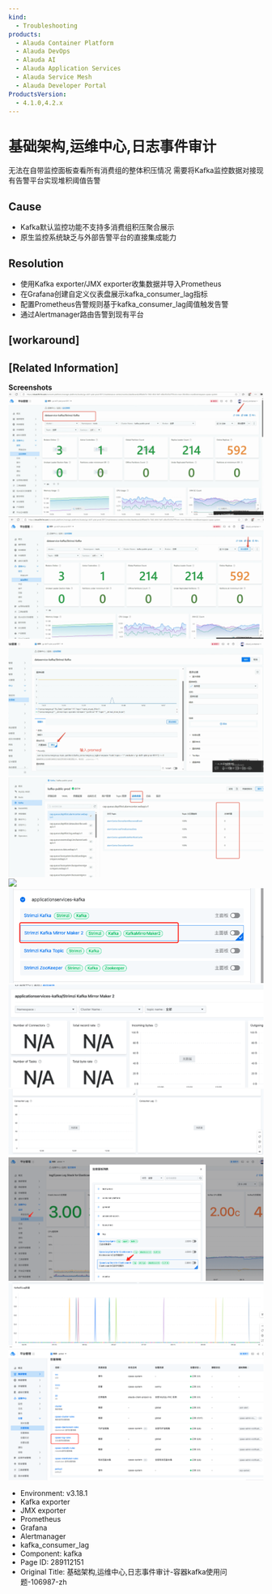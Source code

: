 ```yaml
---
kind:
  - Troubleshooting
products:
  - Alauda Container Platform
  - Alauda DevOps
  - Alauda AI
  - Alauda Application Services
  - Alauda Service Mesh
  - Alauda Developer Portal
ProductsVersion:
  - 4.1.0,4.2.x
---
```

<!-- A type of document that involves encountering a fault, diagnosing it, performing root cause analysis, and providing solutions. -->

# 基础架构,运维中心,日志事件审计

无法在自带监控面板查看所有消费组的整体积压情况 需要将Kafka监控数据对接现有告警平台实现堆积阈值告警

## Cause
- Kafka默认监控功能不支持多消费组积压聚合展示
- 原生监控系统缺乏与外部告警平台的直接集成能力

## Resolution
- 使用Kafka exporter/JMX exporter收集数据并导入Prometheus
- 在Grafana创建自定义仪表盘展示kafka_consumer_lag指标
- 配置Prometheus告警规则基于kafka_consumer_lag阈值触发告警
- 通过Alertmanager路由告警到现有平台

## [workaround]

## [Related Information]
**Screenshots**
![](assets/ji-chu-jia-gou-yun-wei-zhong-xin-ri-zhi-shi-jian-shen-ji-rong-qi-kafkashi-yong-w/mceclip1_1746687458596_isp88.png)
![](assets/ji-chu-jia-gou-yun-wei-zhong-xin-ri-zhi-shi-jian-shen-ji-rong-qi-kafkashi-yong-w/mceclip2_1746687587627_46ffg.png)
![](assets/ji-chu-jia-gou-yun-wei-zhong-xin-ri-zhi-shi-jian-shen-ji-rong-qi-kafkashi-yong-w/mceclip3_1746687716528_6l84e.png)
![](assets/ji-chu-jia-gou-yun-wei-zhong-xin-ri-zhi-shi-jian-shen-ji-rong-qi-kafkashi-yong-w/mceclip0_1746673044182_qjb1o.png)
![](assets/ji-chu-jia-gou-yun-wei-zhong-xin-ri-zhi-shi-jian-shen-ji-rong-qi-kafkashi-yong-w/%25E5%259B%25BE%25E7%2589%2587_1.png)
![](assets/ji-chu-jia-gou-yun-wei-zhong-xin-ri-zhi-shi-jian-shen-ji-rong-qi-kafkashi-yong-w/mceclip12_1745992713051_pfkl4.png)
![](assets/ji-chu-jia-gou-yun-wei-zhong-xin-ri-zhi-shi-jian-shen-ji-rong-qi-kafkashi-yong-w/mceclip10_1745985892885_bn1mo.png)
![](assets/ji-chu-jia-gou-yun-wei-zhong-xin-ri-zhi-shi-jian-shen-ji-rong-qi-kafkashi-yong-w/mceclip11_1745985945018_eq0eg.png)
![](assets/ji-chu-jia-gou-yun-wei-zhong-xin-ri-zhi-shi-jian-shen-ji-rong-qi-kafkashi-yong-w/mceclip6_1745893593748_9c5lc.png)
![](assets/ji-chu-jia-gou-yun-wei-zhong-xin-ri-zhi-shi-jian-shen-ji-rong-qi-kafkashi-yong-w/mceclip7_1745893613106_0pkuk.png)
![](assets/ji-chu-jia-gou-yun-wei-zhong-xin-ri-zhi-shi-jian-shen-ji-rong-qi-kafkashi-yong-w/mceclip8_1745894409647_pb332.png)
- Environment: v3.18.1
- Kafka exporter
- JMX exporter
- Prometheus
- Grafana
- Alertmanager
- kafka_consumer_lag
- Component: kafka
- Page ID: 289112151
- Original Title: 基础架构,运维中心,日志事件审计-容器kafka使用问题-106987-zh
